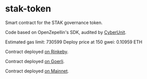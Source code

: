 # stak-token
Smart contract for the STAK governance token.

Code based on OpenZepellin's SDK, audited by [CyberUnit](https://cyberunit.tech).

Estimated gas limit: 730599
Deploy price at 150 gwei: 0.10959 ETH

Contract deployed [on Rinkeby](https://rinkeby.etherscan.io/token/0xe527Af9fbDa1D44e02C425455E33fc2A0C2f9B33).

Contract deployed [on Goerli](https://goerli.etherscan.io/token/0x19403ec491d7390d36cf374261ad36ed76a6fffa).

Contract deployed [on Mainnet](https://etherscan.io/token/0x1f8a626883d7724dbd59ef51cbd4bf1cf2016d13).